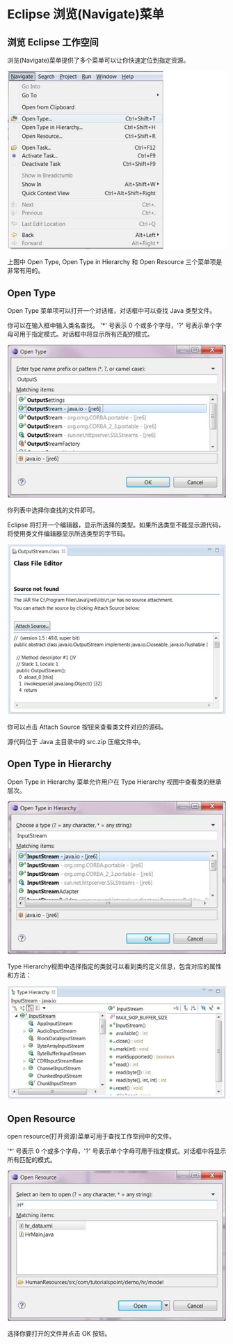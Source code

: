 
# Eclipse 浏览(Navigate)菜单

## 浏览 Eclipse 工作空间

浏览(Navigate)菜单提供了多个菜单可以让你快速定位到指定资源。

![navigation_menu](../img/navigation_menu.jpg)

上图中 Open Type, Open Type in Hierarchy 和 Open Resource 三个菜单项是非常有用的。

## Open Type

Open Type 菜单项可以打开一个对话框，对话框中可以查找 Java 类型文件。

你可以在输入框中输入类名查找。 '*' 号表示 0 个或多个字母，'?' 号表示单个字母可用于指定模式。对话框中将显示所有匹配的模式。

![navigation_open_type](../img/navigation_open_type.jpg)

你列表中选择你查找的文件即可。

Eclipse 将打开一个编辑器，显示所选择的类型。如果所选类型不能显示源代码，将使用类文件编辑器显示所选类型的字节码。

![navigation_class_editor](../img/navigation_class_editor.jpg)

你可以点击 Attach Source 按钮来查看类文件对应的源码。

源代码位于 Java 主目录中的 src.zip 压缩文件中。

## Open Type in Hierarchy

Open Type in Hierarchy 菜单允许用户在 Type Hierarchy 视图中查看类的继承层次。

![navigation_oth](../img/navigation_oth.jpg)

Type Hierarchy视图中选择指定的类就可以看到类的定义信息，包含对应的属性和方法：

![navigation_thv](../img/navigation_thv.jpg)

## Open Resource

open resource(打开资源)菜单可用于查找工作空间中的文件。

'*' 号表示 0 个或多个字母，'?' 号表示单个字母可用于指定模式。对话框中将显示所有匹配的模式。

![navigation_open_res](../img/navigation_open_res.jpg)

选择你要打开的文件并点击 OK 按钮。



